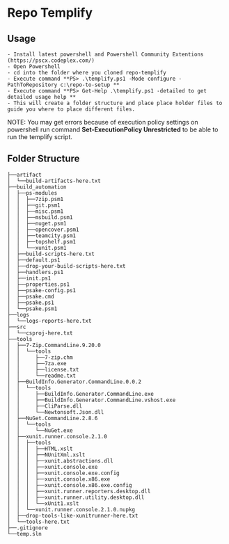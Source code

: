 # Repo Templify

## Usage

	- Install latest powershell and Powershell Community Extentions (https://pscx.codeplex.com/)
	- Open Powershell 
	- cd into the folder where you cloned repo-templify
	- Execute command **PS> .\templify.ps1 -Mode configure -PathToRepository c:\repo-to-setup **
	- Execute command **PS> Get-Help .\templify.ps1 -detailed to get detailed usage help **
	- This will create a folder structure and place place holder files to guide you where to place different files.

NOTE: You may get errors because of execution policy settings on powershell run command **Set-ExecutionPolicy Unrestricted** to be able to run the templify script.

## Folder Structure

	├──artifact
	│  └──build-artifacts-here.txt
	├──build_automation
	│  ├──ps-modules
	│  │  ├──7zip.psm1
	│  │  ├──git.psm1
	│  │  ├──misc.psm1
	│  │  ├──msbuild.psm1
	│  │  ├──nuget.psm1
	│  │  ├──opencover.psm1
	│  │  ├──teamcity.psm1
	│  │  ├──topshelf.psm1
	│  │  └──xunit.psm1
	│  ├──build-scripts-here.txt
	│  ├──default.ps1
	│  ├──drop-your-build-scripts-here.txt
	│  ├──handlers.ps1
	│  ├──init.ps1
	│  ├──properties.ps1
	│  ├──psake-config.ps1
	│  ├──psake.cmd
	│  ├──psake.ps1
	│  └──psake.psm1
	├──logs
	│  └──logs-reports-here.txt
	├──src
	│  └──csproj-here.txt
	├──tools
	│  ├──7-Zip.CommandLine.9.20.0
	│  │  └──tools
	│  │     ├──7-zip.chm
	│  │     ├──7za.exe
	│  │     ├──license.txt
	│  │     └──readme.txt
	│  ├──BuildInfo.Generator.CommandLine.0.0.2
	│  │  └──tools
	│  │     ├──BuildInfo.Generator.CommandLine.exe
	│  │     ├──BuildInfo.Generator.CommandLine.vshost.exe
	│  │     ├──CliParse.dll
	│  │     └──Newtonsoft.Json.dll
	│  ├──NuGet.CommandLine.2.8.6
	│  │  └──tools
	│  │     └──NuGet.exe
	│  ├──xunit.runner.console.2.1.0
	│  │  ├──tools
	│  │  │  ├──HTML.xslt
	│  │  │  ├──NUnitXml.xslt
	│  │  │  ├──xunit.abstractions.dll
	│  │  │  ├──xunit.console.exe
	│  │  │  ├──xunit.console.exe.config
	│  │  │  ├──xunit.console.x86.exe
	│  │  │  ├──xunit.console.x86.exe.config
	│  │  │  ├──xunit.runner.reporters.desktop.dll
	│  │  │  ├──xunit.runner.utility.desktop.dll
	│  │  │  └──xUnit1.xslt
	│  │  └──xunit.runner.console.2.1.0.nupkg
	│  ├──drop-tools-like-xunitrunner-here.txt
	│  └──tools-here.txt
	├──.gitignore
	└──temp.sln

